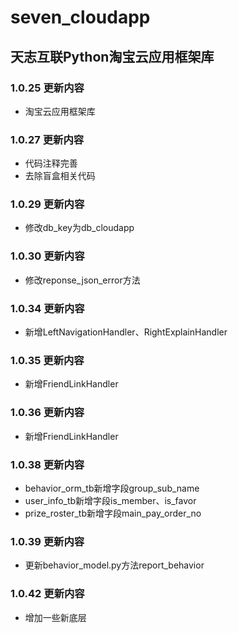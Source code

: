 
# seven_cloudapp

## 天志互联Python淘宝云应用框架库

### 1.0.25 更新内容
* 淘宝云应用框架库

### 1.0.27 更新内容
* 代码注释完善
* 去除盲盒相关代码

### 1.0.29 更新内容
* 修改db_key为db_cloudapp

### 1.0.30 更新内容
* 修改reponse_json_error方法

### 1.0.34 更新内容
* 新增LeftNavigationHandler、RightExplainHandler

### 1.0.35 更新内容
* 新增FriendLinkHandler

### 1.0.36 更新内容
* 新增FriendLinkHandler

### 1.0.38 更新内容
* behavior_orm_tb新增字段group_sub_name
* user_info_tb新增字段is_member、is_favor
* prize_roster_tb新增字段main_pay_order_no

### 1.0.39 更新内容
* 更新behavior_model.py方法report_behavior

### 1.0.42 更新内容
* 增加一些新底层